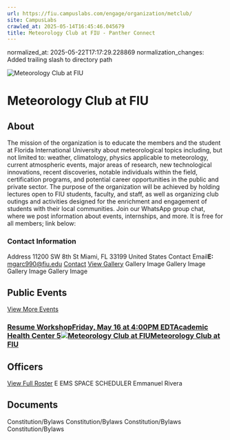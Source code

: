 ```yaml
---
url: https://fiu.campuslabs.com/engage/organization/metclub/
site: CampusLabs
crawled_at: 2025-05-14T16:45:46.045679
title: Meteorology Club at FIU - Panther Connect
---
```

normalized_at: 2025-05-22T17:17:29.228869
normalization_changes: Added trailing slash to directory path

![Meteorology Club at FIU](https://se-images.campuslabs.com/clink/images/b689ac57-9002-4c2b-bacc-87570b41d12931658c9c-7e3e-4e2b-96ff-3e0a84abfbc9.png?preset=med-sq)
# Meteorology Club at FIU
## About
The mission of the organization is to educate the members and the student at Florida International University about meteorological topics including, but not limited to: weather, climatology, physics applicable to meteorology, current atmospheric events, major areas of research, new technological innovations, recent discoveries, notable individuals within the field, certification programs, and potential career opportunities in the public and private sector.
The purpose of the organization will be achieved by holding lectures open to FIU students, faculty, and staff, as well as organizing club outings and activities designed for the enrichment and engagement of students with their local communities.
Join our WhatsApp group chat, where we post information about events, internships, and more. It is free for all members; link below:
###  Contact Information 
Address
11200 SW 8th St 
Miami,  FL 33199 
United States 
Contact Email**E:** mgarc990@fiu.edu 
[Contact](https://fiu.campuslabs.com/engage/organization/metclub/contact)
[View Gallery](https://fiu.campuslabs.com/engage/organization/metclub/gallery)
Gallery Image
Gallery Image
Gallery Image
Gallery Image
## Public Events
[View More Events](https://fiu.campuslabs.com/engage/organization/metclub/events)
### [Resume WorkshopFriday, May 16 at 4:00PM EDTAcademic Health Center 5![Meteorology Club at FIU](https://se-images.campuslabs.com/clink/images/b689ac57-9002-4c2b-bacc-87570b41d12931658c9c-7e3e-4e2b-96ff-3e0a84abfbc9.png?preset=small-sq)Meteorology Club at FIU](https://fiu.campuslabs.com/engage/event/11226540)
## Officers
[View Full Roster](https://fiu.campuslabs.com/engage/organization/metclub/roster)
E
EMS SPACE SCHEDULER
Emmanuel Rivera
## Documents
[](https://fiu.campuslabs.com/engage/organization/metclub/documents/view/2364260)
Constitution/Bylaws
[](https://fiu.campuslabs.com/engage/organization/metclub/documents/view/2238462)
Constitution/Bylaws
[](https://fiu.campuslabs.com/engage/organization/metclub/documents/view/2231236)
Constitution/Bylaws
[](https://fiu.campuslabs.com/engage/organization/metclub/documents/view/2159714)
Constitution/Bylaws
